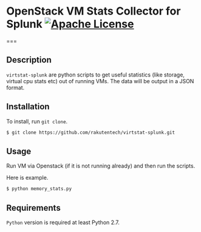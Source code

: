 # OpenStack VM Stats Collector for Splunk [![Apache License](http://img.shields.io/hexpm/l/plug.svg?style=flat)](https://git.rakuten-it.com/projects/OPENSTACK/repos/virtstat-splunk/browse/LICENSE)
===

## Description

`virtstat-splunk` are python scripts to get useful statistics (like storage, virtual cpu stats etc) out of running VMs.
The data will be output in a JSON format.

## Installation

To install, run `git clone`.

```bash
$ git clone https://github.com/rakutentech/virtstat-splunk.git
```

## Usage

Run VM via Openstack (if it is not running already) and then run the scripts.

Here is example.

```bash
$ python memory_stats.py
```

## Requirements

`Python` version is required at least Python 2.7.

